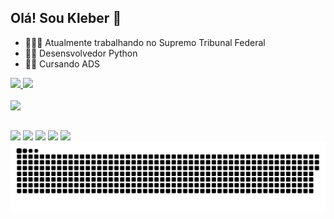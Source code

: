 ## Olá! Sou Kleber 👋


- 👨🏻‍💼 Atualmente trabalhando no Supremo Tribunal Federal
- 🧑‍💻 Desensvolvedor Python
- 👨‍💻 Cursando ADS
  
<div>
  <a href="https://beacons.ai/kleberADS4060">
  <img height="160em" src="https://github-readme-stats.vercel.app/api?username=kleberADS4060&sohw_icons=true&theme=dark&incluede_a11_commits=true&count_private=true"/>
  <img height="160em" src="https://github-readme-stats.vercel.app/api/top-langs/?username=kleberADS4060&layout=compact&langs_count=16&theme=dark"/>
</div>
  
<div style="display: inline_block"><br>
  <img height="50em" src="https://cdn.jsdelivr.net/gh/devicons/devicon@latest/icons/python/python-original.svg" />
</div>

##

<div>
   <a href="https://www.linkedin.com/in/kleber-nelson-b8a4336a" target="_blank"><img src="https://img.shields.io/badge/LinkedIn-0077B5?style=for-the-badge&logo=linkedin&logoColor=white" target="_blank"></a>
   <a href= "mailto:kleber.nelson12@gmail.com"><img src="https://img.shields.io/badge/Gmail-D14836?style=for-the-badge&logo=gmail&logoColor=white" target="_blank"></a>
   <a href="https://www.instagram.com/kleber_akay" target="_blank"><img src="https://img.shields.io/badge/Instagram-E4405F?style=for-the-badge&logo=instagram&logoColor=white" target="_blank"></a>
   <a href="https://www.facebook.com/kleber.nelson.3" target="_blank"><img src="https://img.shields.io/badge/Facebook-1877F2?style=for-the-badge&logo=facebook&logoColor=white" target"_blank"></a> 
   <a href="https://github.com/KleberADS4060" target="_blank"><img src="https://img.shields.io/badge/GitHub-100000?style=for-the-badge&logo=github&logoColor=white" target"_blank"></a>  

<picture>
  <source media="(prefers-color-scheme: dark)" srcset="https://raw.githubusercontent.com/KleberADS4060/KleberADS4060/output/github-contribution-grid-snake-dark.svg">
  <source media="(prefers-color-scheme: light)" srcset="https://raw.githubusercontent.com/KleberADS4060/KleberADS4060/output/github-contribution-grid-snake.svg">
  <img alt="github contribution grid snake animation" src="https://raw.githubusercontent.com/KleberADS4060/KleberADS4060/output/github-contribution-grid-snake.svg">
</picture>
  
</div>

